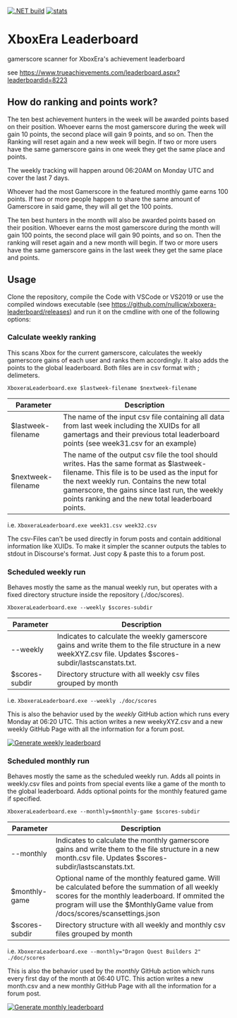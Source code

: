 [![.NET build](https://github.com/nullicw/xboxera-leaderboard/actions/workflows/dotnet-build.yml/badge.svg?branch=main)](https://github.com/nullicw/xboxera-leaderboard/actions/workflows/dotnet-build.yml) [![stats](https://img.shields.io/badge/stats-archived-brightgreen)](https://nullicw.github.io/xboxera-leaderboard/)

# XboxEra Leaderboard

gamerscore scanner for XboxEra's achievement leaderboard

see https://www.trueachievements.com/leaderboard.aspx?leaderboardid=8223

## How do ranking and points work?

The ten best achievement hunters in the week will be awarded points based on their position. Whoever earns the most gamerscore during the week will gain 10 points, the second place will gain 9 points, and so on. Then the Ranking will reset again and a new week will begin. If two or more users have the same gamerscore gains in one week they get the same place and points.

The weekly tracking will happen around 06:20AM on Monday UTC and cover the last 7 days.

Whoever had the most Gamerscore in the featured monthly game earns 100 points. If two or more people happen to share the same amount of Gamerscore in said game, they will all get the 100 points.

The ten best hunters in the month will also be awarded points based on their position. Whoever earns the most gamerscore during the month will gain 100 points, the second place will gain 90 points, and so on. Then the ranking will reset again and a new month will begin. If two or more users have the same gamerscore gains in the last week they get the same place and points.

## Usage

Clone the repository, compile the Code with VSCode or VS2019 or use the compiled windows executable (see https://github.com/nullicw/xboxera-leaderboard/releases) and run it on the cmdline with one of the following options:

### Calculate weekly ranking

This scans Xbox for the current gamerscore, calculates the weekly gamerscore gains of each user and ranks them accordingly. It also adds the points to the global leaderboard. Both files are in csv format with ; delimeters.

`XboxeraLeaderboard.exe $lastweek-filename $nextweek-filename`

|Parameter|Description|
|---------|-----------|
|$lastweek-filename|The name of the input csv file containing all data from last week including the XUIDs for all gamertags and their previous total leaderboard points (see week31.csv for an example)|
|$nextweek-filename|The name of the output csv file the tool should writes. Has the same format as $lastweek-filename. This file is to be used as the input for the next weekly run. Contains the new total gamerscore, the gains since last run, the weekly points ranking and the new total leaderboard points.|

i.e. `XboxeraLeaderboard.exe week31.csv week32.csv`

The csv-Files can't be used directly in forum posts and contain additional information like XUIDs. To make it simpler the scanner outputs the tables to stdout in Discourse's  format. Just copy & paste this to a forum post.

### Scheduled weekly run

Behaves mostly the same as the manual weekly run, but operates with a fixed directory structure inside the repository (./doc/scores).

`XboxeraLeaderboard.exe --weekly $scores-subdir`

|Parameter|Description|
|---------|-----------|
|--weekly|Indicates to calculate the weekly gamerscore gains and write them to the file structure in a new weekXYZ.csv file. Updates $scores-subdir/lastscanstats.txt.|
|$scores-subdir|Directory structure with all weekly csv files grouped by month|

i.e. `XboxeraLeaderboard.exe --weekly ./doc/scores`

This is also the behavior used by the *weekly* GitHub action which runs every Monday at 06:20 UTC. This action writes a new weekyXYZ.csv and a new weekly GitHub Page with all the information for a forum post.

[![Generate weekly leaderboard](https://github.com/nullicw/xboxera-leaderboard/actions/workflows/weekly.yml/badge.svg)](https://github.com/nullicw/xboxera-leaderboard/actions/workflows/weekly.yml)

### Scheduled monthly run

Behaves mostly the same as the scheduled weekly run. Adds all points in weekly.csv files and points from special events like a game of the month to the global leaderboard. Adds optional points for the monthly featured game if specified. 

`XboxeraLeaderboard.exe --monthly=$monthly-game $scores-subdir`

|Parameter|Description|
|---------|-----------|
|--monthly|Indicates to calculate the monthly gamerscore gains and write them to the file structure in a new month.csv file. Updates $scores-subdir/lastscanstats.txt.|
|$monthly-game|Optional name of the monthly featured game. Will be calculated before the summation of all weekly scores for the monthly leaderboard. If ommited the program will use the $MonthlyGame value from /docs/scores/scansettings.json |
|$scores-subdir|Directory structure with all weekly and monthly csv files grouped by month|

i.e. `XboxeraLeaderboard.exe --monthly="Dragon Quest Builders 2" ./doc/scores`

This is also the behavior used by the *monthly* GitHub action which runs every first day of the month at 06:40 UTC. This action writes a new month.csv and a new monthly GitHub Page with all the information for a forum post.

[![Generate monthly leaderboard](https://github.com/nullicw/xboxera-leaderboard/actions/workflows/monthly.yml/badge.svg)](https://github.com/nullicw/xboxera-leaderboard/actions/workflows/monthly.yml)
